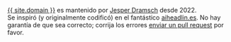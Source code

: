 <a href="{{site.baseurl_root}}">{{ site.domain }}</a> es mantenido por <a href="https://dramsch.net/">Jesper Dramsch</a> desde 2022. <br>Se inspiró (y originalmente codificó) en el fantástico <a href="https://aiheadlin.es">aiheadlin.es</a>. No hay garantía de que sea correcto; corrija los errores <a href="https://github.com/JesperDramsch/python-deadlines/pulls/">enviar un pull request</a> por favor.
